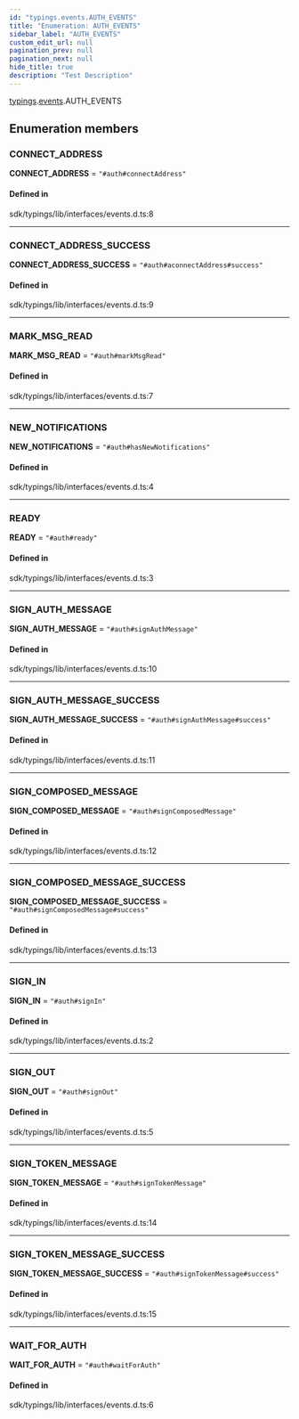 ```yaml
---
id: "typings.events.AUTH_EVENTS"
title: "Enumeration: AUTH_EVENTS"
sidebar_label: "AUTH_EVENTS"
custom_edit_url: null
pagination_prev: null
pagination_next: null
hide_title: true
description: "Test Description"
---
```


[typings](../namespaces/typings.md).[events](../namespaces/typings.events.md).AUTH_EVENTS

## Enumeration members

### CONNECT_ADDRESS

**CONNECT_ADDRESS** = `"#auth#connectAddress"`

#### Defined in

sdk/typings/lib/interfaces/events.d.ts:8

---

### CONNECT_ADDRESS_SUCCESS

**CONNECT_ADDRESS_SUCCESS** = `"#auth#aconnectAddress#success"`

#### Defined in

sdk/typings/lib/interfaces/events.d.ts:9

---

### MARK_MSG_READ

**MARK_MSG_READ** = `"#auth#markMsgRead"`

#### Defined in

sdk/typings/lib/interfaces/events.d.ts:7

---

### NEW_NOTIFICATIONS

**NEW_NOTIFICATIONS** = `"#auth#hasNewNotifications"`

#### Defined in

sdk/typings/lib/interfaces/events.d.ts:4

---

### READY

**READY** = `"#auth#ready"`

#### Defined in

sdk/typings/lib/interfaces/events.d.ts:3

---

### SIGN_AUTH_MESSAGE

**SIGN_AUTH_MESSAGE** = `"#auth#signAuthMessage"`

#### Defined in

sdk/typings/lib/interfaces/events.d.ts:10

---

### SIGN_AUTH_MESSAGE_SUCCESS

**SIGN_AUTH_MESSAGE_SUCCESS** = `"#auth#signAuthMessage#success"`

#### Defined in

sdk/typings/lib/interfaces/events.d.ts:11

---

### SIGN_COMPOSED_MESSAGE

**SIGN_COMPOSED_MESSAGE** = `"#auth#signComposedMessage"`

#### Defined in

sdk/typings/lib/interfaces/events.d.ts:12

---

### SIGN_COMPOSED_MESSAGE_SUCCESS

**SIGN_COMPOSED_MESSAGE_SUCCESS** = `"#auth#signComposedMessage#success"`

#### Defined in

sdk/typings/lib/interfaces/events.d.ts:13

---

### SIGN_IN

**SIGN_IN** = `"#auth#signIn"`

#### Defined in

sdk/typings/lib/interfaces/events.d.ts:2

---

### SIGN_OUT

**SIGN_OUT** = `"#auth#signOut"`

#### Defined in

sdk/typings/lib/interfaces/events.d.ts:5

---

### SIGN_TOKEN_MESSAGE

**SIGN_TOKEN_MESSAGE** = `"#auth#signTokenMessage"`

#### Defined in

sdk/typings/lib/interfaces/events.d.ts:14

---

### SIGN_TOKEN_MESSAGE_SUCCESS

**SIGN_TOKEN_MESSAGE_SUCCESS** = `"#auth#signTokenMessage#success"`

#### Defined in

sdk/typings/lib/interfaces/events.d.ts:15

---

### WAIT_FOR_AUTH

**WAIT_FOR_AUTH** = `"#auth#waitForAuth"`

#### Defined in

sdk/typings/lib/interfaces/events.d.ts:6
